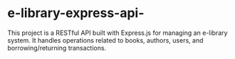 # e-library-express-api-
This project is a RESTful API built with Express.js for managing an e-library system. It handles operations related to books, authors, users, and borrowing/returning transactions.
